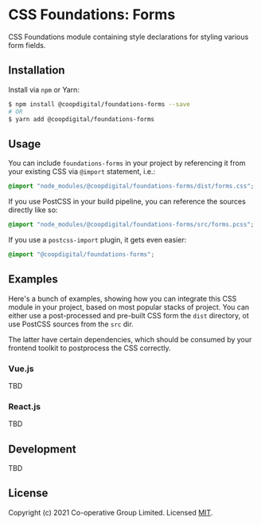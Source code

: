 # CSS Foundations: Forms
CSS Foundations module containing style declarations for styling various form fields.

## Installation
Install via `npm` or Yarn:
```bash
$ npm install @coopdigital/foundations-forms --save
# OR
$ yarn add @coopdigital/foundations-forms
```

## Usage
You can include `foundations-forms` in your project by referencing it from your existing CSS via `@import` statement, i.e.:
```css
@import "node_modules/@coopdigital/foundations-forms/dist/forms.css";
```

If you use PostCSS in your build pipeline, you can reference the sources directly like so:
```css
@import "node_modules/@coopdigital/foundations-forms/src/forms.pcss";
```

If you use a `postcss-import` plugin, it gets even easier:
```css
@import "@coopdigital/foundations-forms";
```

## Examples
Here's a bunch of examples, showing how you can integrate this CSS module in your project, based on most popular stacks of project. You can either use a post-processed and pre-built CSS form the `dist` directory, ot use PostCSS sources from the `src` dir.

The latter have certain dependencies, which should be consumed by your frontend toolkit to postprocess the CSS correctly.

### Vue.js
TBD

### React.js
TBD

## Development
TBD


## License
Copyright (c) 2021 Co-operative Group Limited.
Licensed [MIT](https://github.com/coopdigital/coop-frontend/blob/master/LICENSE).

